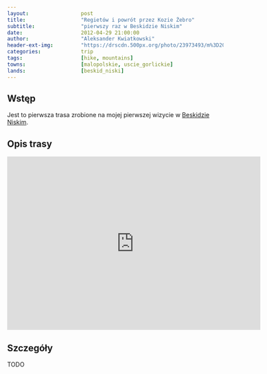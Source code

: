 ```yaml
---
layout:                 post
title:                  "Regietów i powrót przez Kozie Żebro"
subtitle:               "pierwszy raz w Beskidzie Niskim"
date:                   2012-04-29 21:00:00
author:                 "Aleksander Kwiatkowski"
header-ext-img:         "https://drscdn.500px.org/photo/23973493/m%3D2048/10b9f90c22d87bcc8426d1dbe716aeb4"
categories:             trip
tags:                   [hike, mountains]
towns:                  [malopolskie, uscie_gorlickie]
lands:                  [beskid_niski]
---
```


[wiki-beskid-niski]:    https://pl.wikipedia.org/wiki/Beskid_Niski

Wstęp
-----

Jest to pierwsza trasa zrobione na mojej pierwszej wizycie w [Beskidzie Niskim][wiki-beskid-niski].

Opis trasy
----------

<iframe height='405' width='590' frameborder='0' allowtransparency='true' scrolling='no' src='https://www.strava.com/activities/167091764/embed/cb9c8464c58b09b40619f4d23631a67f7d0e7b8f'></iframe>

Szczegóły
---------

TODO